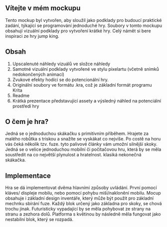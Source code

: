 ## Vítejte v mém mockupu
Tento mockup byl vytvořen, aby sloužil jako podklady pro budoucí praktické zadání, týkající se programování jednoduché hry.
Soubory v tomto mockupu obsahují vizuální podklady pro vytvoření krátké hry.
Celý námět si bere inspiraci ze hry jump king.


## Obsah

1. Upscalenuté náhledy vizuálů ve složce náhledy
2. Samotné vizuální podklady vytvořené ve stylu pixelartu (včetně snímků nedokončených animací)
3. Zvukové efekty hodící se do potencionální hry.
4. Originální soubory ve formátu .kra, což je základní formát programu Krita
5. Readme
6. Krátká prezentace představující assety a výsledný náhled na potenciální prostředí hry
   
## O čem je hra?
Jedná se o jednoduchou skákačku s primitivním příběhem. 
Hrajete za malého robůtka s triskou a snažíte se vyskákat co nejvíše. Po costě na horu vás čeká několik tzv. fuze. tyto palivové články vám umožní silnější skoky. Jedná se o velice jednoduchou mobilní či počítačovou hru, která by se měla soustředit na co největší plynulost a hratelnost. klasiká nekonečná skákačka.

## Implementace

Hra se dá implementovat dvěma hlavními způsoby uvládání. První pomocí kláves/ displeje mobilu, nebo pomocí pohybu miši/naklonění mobilu.
Mocup obsahuje i základní design inventáře, který může být použit pro základní mechnku sbírání fuze. 
Každý blok určený jako základna pro skoky, se chová trochu jinak. Futuristicky vypadající by se měla pohybovat ze strany na stranu a zezhora dolů. Platforma s květinou by následně měla fungovat jako nestabilní blok, který se rozpadá. 
